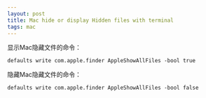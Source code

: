 ```yaml
---
layout: post
title: Mac hide or display Hidden files with terminal
tags: mac
---
```


显示Mac隐藏文件的命令：
```
defaults write com.apple.finder AppleShowAllFiles -bool true
```
隐藏Mac隐藏文件的命令：
```
defaults write com.apple.finder AppleShowAllFiles -bool false
```